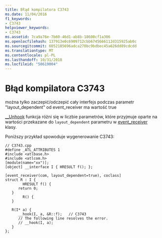 ```yaml
---
title: Błąd kompilatora C3743
ms.date: 11/04/2016
f1_keywords:
- C3743
helpviewer_keywords:
- C3743
ms.assetid: 7ca9a76e-7b60-46d1-ab8b-18600cf1a306
ms.openlocfilehash: 137913e0c6909712cbb6745666112d315925ab0c
ms.sourcegitcommit: 6052185696adca270bc9bdbec45a626dd89cdcdd
ms.translationtype: MT
ms.contentlocale: pl-PL
ms.lasthandoff: 10/31/2018
ms.locfileid: "50619004"
---
```

# <a name="compiler-error-c3743"></a>Błąd kompilatora C3743

można tylko zaczepić/odczepić cały interfejs podczas parametr "layout_dependent" od event_receiver ma wartość true

[__Unhook](../../cpp/unhook.md) funkcja różni się w liczbie parametrów, które przyjmuje oparte na wartości przekazane do `layout_dependent` parametru w [event_receiver](../../windows/event-receiver.md) klasy.

Poniższy przykład spowoduje wygenerowanie C3743:

```
// C3743.cpp
#define _ATL_ATTRIBUTES 1
#include <atlbase.h>
#include <atlcom.h>
[module(name="xx")];
[object] __interface I { HRESULT f(); };

[event_receiver(com, layout_dependent=true), coclass]
struct R : I {
        HRESULT f() {
      return 0;
   }
        R() {
   }

   R(I* a) {
      __hook(I, a, &R::f);   // C3743
      // The following line resolves the error.
      // __hook(I, a);
   }
};
```